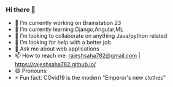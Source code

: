 ### Hi there 👋

- 🔭 I’m currently working on Brainstation 23
- 🌱 I’m currently learning Django,Angular,ML
- 👯 I’m looking to collaborate on anything Java/python related
- 🤔 I’m looking for help with a better job
- 💬 Ask me about web applications
- 📫 How to reach me: rajeshsaha782@gmail.com | https://rajeshsaha782.github.io/
- 😄 Pronouns: 
- ⚡ Fun fact: COvid19 is the modern "Emperor's new clothes"

